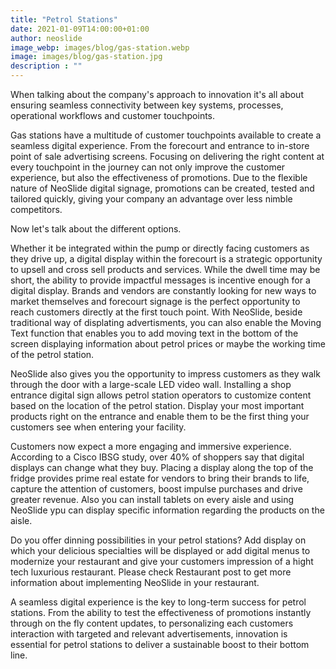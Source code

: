 ```yaml
---
title: "Petrol Stations"
date: 2021-01-09T14:00:00+01:00
author: neoslide
image_webp: images/blog/gas-station.webp
image: images/blog/gas-station.jpg
description : ""
---
```

   When talking about the company's approach to innovation it's all about ensuring seamless connectivity between key systems, processes, operational workflows and customer touchpoints.

   Gas stations have a multitude of customer touchpoints available to create a seamless digital experience. From the forecourt and entrance to in-store point of sale advertising screens. Focusing on delivering the right content at every touchpoint in the journey can not only improve the customer experience, but also the effectiveness of promotions. Due to the flexible nature of NeoSlide digital signage, promotions can be created, tested and tailored quickly, giving your company an advantage over less nimble competitors.

   Now let's talk about the different options.

   Whether it be integrated within the pump or directly facing customers as they drive up, a digital display within the forecourt is a strategic opportunity to upsell and cross sell products and services. While the dwell time may be short, the ability to provide impactful messages is incentive enough for a digital display. Brands and vendors are constantly looking for new ways to market themselves and forecourt signage is the perfect opportunity to reach customers directly at the first touch point.
With NeoSlide, beside traditional way of displating advertisments, you can also enable the Moving Text function that enables you to add moving text in the bottom of the screen displaying information about petrol prices or maybe the working time of the petrol station.

   NeoSlide also gives you the opportunity to impress customers as they walk through the door with a large-scale LED video wall. Installing a shop entrance digital sign allows petrol station operators to customize content based on the location of the petrol station. Display your most important products right on the entrance and enable them to be the first thing your customers see when entering your facility.

   Customers now expect a more engaging and immersive experience. According to a Cisco IBSG study, over 40% of shoppers say that digital displays can change what they buy. Placing a display along the top of the fridge provides prime real estate for vendors to bring their brands to life, capture the attention of customers, boost impulse purchases and drive greater revenue. Also you can install tablets on every aisle and using NeoSlide ypu can display specific information regarding the products on the aisle.  

   Do you offer dinning possibilities in your petrol stations? Add display on which your delicious specialties will be displayed or add digital menus to modernize your restaurant and give your customers impression of a hight tech luxurious restaurant. Please check Restaurant post to get more information about implementing NeoSlide in your restaurant.

   A seamless digital experience is the key to long-term success for petrol stations. From the ability to test the effectiveness of promotions instantly through on the fly content updates, to personalizing each customers interaction with targeted and relevant advertisements, innovation is essential for petrol stations to deliver a sustainable boost to their bottom line.
